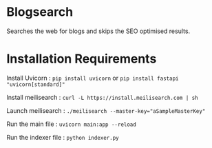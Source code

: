 # Blogsearch
Searches the web for blogs and skips the SEO optimised results.

# Installation Requirements

Install Uvicorn : 
```pip install uvicorn``` 
or
```pip install fastapi "uvicorn[standard]"```

Install meilisearch : 
```curl -L https://install.meilisearch.com | sh```

Launch meilisearch :
```./meilisearch --master-key="aSampleMasterKey"```

Run the main file :
```uvicorn main:app --reload```

Run the indexer file : 
```python indexer.py ```

